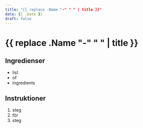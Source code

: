 ```yaml
---
title: "{{ replace .Name "-" " " | title }}"
date: {{ .Date }}
draft: false
---
```


# {{ replace .Name "-" " " | title }}

## Ingredienser 

<short description>

- list
- of
- ingredients

## Instruktioner

<kort beskrivning>

1. steg
2. för
3. steg
